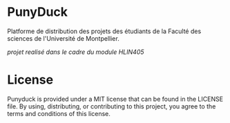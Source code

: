 # PunyDuck
Platforme de distribution des projets des étudiants de la Faculté des sciences de l'Université de Montpellier.

*projet realisé dans le cadre du module HLIN405*

# License
Punyduck is provided under a MIT license that can be found in the LICENSE file. By using, distributing, or contributing to this project, you agree to the terms and conditions of this license.

